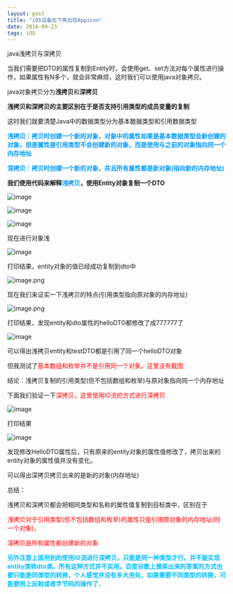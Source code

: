 ```yaml
---
layout: post
title: "iOS设备左下角出现Appicon"
date: 2016-09-23 
tags: iOS   
---
```


java浅拷贝与深拷贝

当我们需要把DTO的属性复制到Entity时，会使用get、set方法对每个属性进行操作，如果属性有N多个，就会非常麻烦，这时我们可以使用java对象拷贝。

java对象拷贝分为**浅拷贝**和**深拷贝**

**浅拷贝和深拷贝的主要区别在于是否支持引用类型的成员变量的复制**

这时我们就要清楚Java中的数据类型分为基本数据类型和引用数据类型

**<font color="#0099ff">浅拷贝：拷贝时创建一个新的对象，对象中的属性如果是基本数据类型会新创建的对象，但是属性是引用类型不会创建新的对象，而是使用与之前的对象指向同一个内存地址</font>**

<font color=#0099ff>**深拷贝：拷贝时创建一个新的对象，并且所有属性都是新对象(指向新的内存地址)**</font>



**我们使用代码来解释<font color=#0099ff>浅拷贝</font>，使用Entity对象复制一个DTO**

![image](http://upload-images.jianshu.io/upload_images/14890912-9b418a4001873f4a?imageMogr2/auto-orient/strip%7CimageView2/2/w/1240)

![image](http://upload-images.jianshu.io/upload_images/14890912-5ca5800bbb5e38f6?imageMogr2/auto-orient/strip%7CimageView2/2/w/1240)

![image](http://upload-images.jianshu.io/upload_images/14890912-89684c6a5bd02c6c?imageMogr2/auto-orient/strip%7CimageView2/2/w/1240)



现在进行对象浅

![image](http://upload-images.jianshu.io/upload_images/14890912-972a52d4b0762507?imageMogr2/auto-orient/strip%7CimageView2/2/w/1240)

打印结果，entity对象的值已经成功复制到dto中

![image.png](https://upload-images.jianshu.io/upload_images/14890912-986e4bd0e8d944f7.png?imageMogr2/auto-orient/strip%7CimageView2/2/w/1240)

现在我们来证实一下浅拷贝的特点(引用类型指向原对象的内存地址)

![image.png](https://upload-images.jianshu.io/upload_images/14890912-d971b4bc9cffc2f3.png?imageMogr2/auto-orient/strip%7CimageView2/2/w/1240)

打印结果，发现entity和dto属性的helloDTO都修改了成777777了

![image](http://upload-images.jianshu.io/upload_images/14890912-28d3ad58b859b9f4?imageMogr2/auto-orient/strip%7CimageView2/2/w/1240)

可以得出浅拷贝entity和testDTO都是引用了同一个helloDTO对象

但我测试了<font color=#FF0000>基本数组和枚举并不是引用同一个对象。这里没有截图</font>

结论：浅拷贝复制的引用类型(但不包括数组和枚举)与原对象指向同一个内存地址



下面我们验证一下<font color=#FF0000>深拷贝，这里使用IO流的方式进行深拷贝</font>

![image](http://upload-images.jianshu.io/upload_images/14890912-e7c6d5ab5d9014b9?imageMogr2/auto-orient/strip%7CimageView2/2/w/1240)



打印结果

![image](http://upload-images.jianshu.io/upload_images/14890912-54dd67f836b55e9f?imageMogr2/auto-orient/strip%7CimageView2/2/w/1240)

发现修改HelloDTO属性后，只有原来的entity对象的属性值修改了，拷贝出来的entity对象的属性值并没有变化。

可以得出深拷贝拷贝出来的是新的对象(内存地址)



总结：

浅拷贝和深拷贝都会把相同类型和名称的属性值复制到目标类中，区别在于

<font color=#FF0000>浅拷贝对于引用类型(但不包括数组和枚举)的属性只是引用原对象的内存地址(同一个对象)，</font>

<font color=#FF0000>深拷贝是所有属性都创建新的对象</font>



<font color=#00BFFF>**另外注意上面用到的使用IO流进行深拷贝，只能是同一种类型才行。并不能实现entity类转dto类。所有这种方式并不实用。百度谷歌上搜索出来的答案的方式也都只能是同类型的转换，个人感觉并没有多大用处，如果需要不同类型的转换，可能要用上反射或者字节码的操作了**。</font>